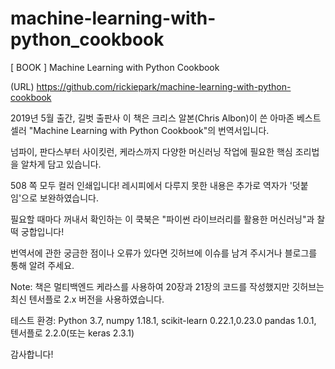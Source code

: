 # machine-learning-with-python_cookbook

[ BOOK ] Machine Learning with Python Cookbook

(URL) https://github.com/rickiepark/machine-learning-with-python-cookbook

2019년 5월 출간, 길벗 출판사  이 책은 크리스 알본(Chris Albon)이 쓴 아마존 베스트 셀러 "Machine Learning with Python Cookbook"의 번역서입니다.

넘파이, 판다스부터 사이킷런, 케라스까지 다양한 머신러닝 작업에 필요한 핵심 조리법을 알차게 담고 있습니다.

508 쪽 모두 컬러 인쇄입니다! 레시피에서 다루지 못한 내용은 추가로 역자가 '덧붙임'으로 보완하였습니다.

필요할 때마다 꺼내서 확인하는 이 쿡북은 "파이썬 라이브러리를 활용한 머신러닝"과 찰떡 궁합입니다!

번역서에 관한 궁금한 점이나 오류가 있다면 깃허브에 이슈를 남겨 주시거나 블로그를 통해 알려 주세요.

Note: 책은 멀티백엔드 케라스를 사용하여 20장과 21장의 코드를 작성했지만 깃허브는 최신 텐서플로 2.x 버전을 사용하였습니다.

테스트 환경: Python 3.7, numpy 1.18.1, scikit-learn 0.22.1,0.23.0 pandas 1.0.1, 텐서플로 2.2.0(또는 keras 2.3.1)

감사합니다!
